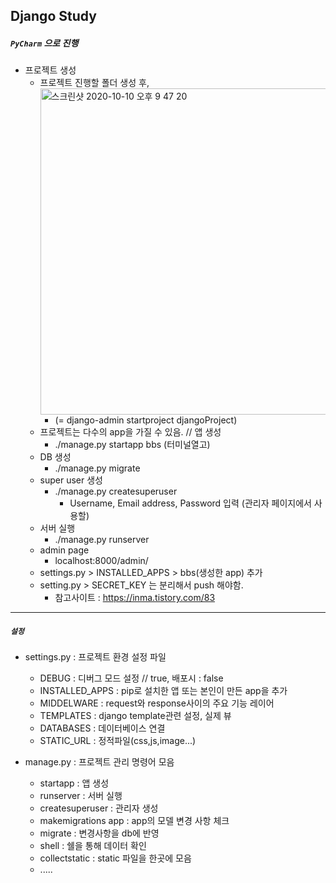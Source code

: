 ## Django Study

##### `PyCharm` 으로 진행 

* 프로젝트 생성
    * 프로젝트 진행할 폴더 생성 후,
    <img width="522" alt="스크린샷 2020-10-10 오후 9 47 20" src="https://user-images.githubusercontent.com/53853730/95655468-6c70a200-0b42-11eb-9612-b050c3b09833.png"> <br>
        * (= django-admin startproject djangoProject)
    * 프로젝트는 다수의 app을 가질 수 있음. // 앱 생성
        * ./manage.py startapp bbs (터미널열고)
    * DB 생성
        * ./manage.py migrate 
    * super user 생성
        * ./manage.py createsuperuser
            * Username, Email address, Password 입력 (관리자 페이지에서 사용할)
    * 서버 실행
        * ./manage.py runserver
    * admin page
        * localhost:8000/admin/
    * settings.py > INSTALLED_APPS > bbs(생성한 app) 추가 
    * setting.py > SECRET_KEY 는 분리해서 push 해야함.
        * 참고사이트 : https://inma.tistory.com/83
--- 
##### `설정`
* settings.py : 프로젝트 환경 설정 파일
    * DEBUG : 디버그 모드 설정 // true, 배포시 : false
    * INSTALLED_APPS : pip로 설치한 앱 또는 본인이 만든 app을 추가
    * MIDDELWARE : request와 response사이의 주요 기능 레이어
    * TEMPLATES : django template관련 설정, 실제 뷰
    * DATABASES : 데이터베이스 연결
    * STATIC_URL : 정적파일(css,js,image...)

* manage.py : 프로젝트 관리 명령어 모음
    * startapp : 앱 생성
    * runserver : 서버 실행
    * createsuperuser : 관리자 생성
    * makemigrations app : app의 모델 변경 사항 체크
    * migrate : 변경사항을 db에 반영
    * shell : 쉘을 통해 데이터 확인
    * collectstatic : static 파일을 한곳에 모음
    * .....

